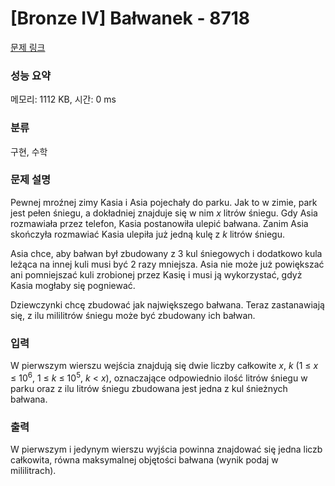 # [Bronze IV] Bałwanek - 8718 

[문제 링크](https://www.acmicpc.net/problem/8718) 

### 성능 요약

메모리: 1112 KB, 시간: 0 ms

### 분류

구현, 수학

### 문제 설명

<p>Pewnej mroźnej zimy Kasia i Asia pojechały do parku. Jak to w zimie, park jest pełen śniegu, a dokładniej znajduje się w nim <em>x</em> litrów śniegu. Gdy Asia rozmawiała przez telefon, Kasia postanowiła ulepić bałwana. Zanim Asia skończyła rozmawiać Kasia ulepiła już jedną kulę z <em>k</em> litrów śniegu.</p>

<p>Asia chce, aby bałwan był zbudowany z 3 kul śniegowych i dodatkowo kula leżąca na innej kuli musi być 2 razy mniejsza. Asia nie może już powiększać ani pomniejszać kuli zrobionej przez Kasię i musi ją wykorzystać, gdyż Kasia mogłaby się pogniewać.</p>

<p>Dziewczynki chcę zbudować jak największego bałwana. Teraz zastanawiają się, z ilu mililitrów śniegu może być zbudowany ich bałwan.</p>

### 입력 

 <p>W pierwszym wierszu wejścia znajdują się dwie liczby całkowite <em>x</em>, <em>k</em> (1 ≤ <em>x</em> ≤ 10<sup>6</sup>, 1 ≤ <em>k</em> ≤ 10<sup>5</sup>, <em>k</em> < <em>x</em>), oznaczające odpowiednio ilość litrów śniegu w parku oraz z ilu litrów śniegu zbudowana jest jedna z kul śnieżnych bałwana.</p>

### 출력 

 <p>W pierwszym i jedynym wierszu wyjścia powinna znajdować się jedna liczb całkowita, równa maksymalnej objętości bałwana (wynik podaj w mililitrach).</p>

